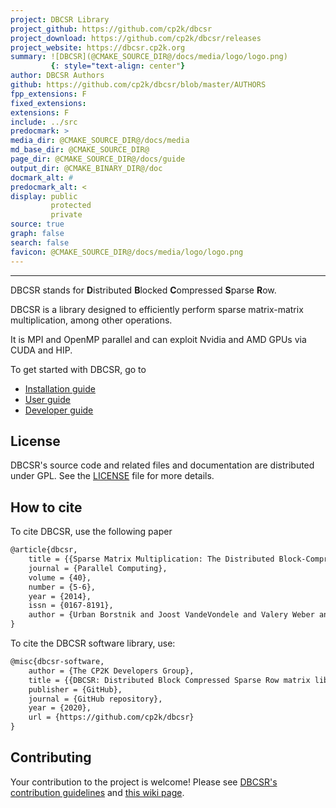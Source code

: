 ```yaml
---
project: DBCSR Library
project_github: https://github.com/cp2k/dbcsr
project_download: https://github.com/cp2k/dbcsr/releases
project_website: https://dbcsr.cp2k.org
summary: ![DBCSR](@CMAKE_SOURCE_DIR@/docs/media/logo/logo.png)
         {: style="text-align: center"}
author: DBCSR Authors
github: https://github.com/cp2k/dbcsr/blob/master/AUTHORS
fpp_extensions: F
fixed_extensions:
extensions: F
include: ../src
predocmark: >
media_dir: @CMAKE_SOURCE_DIR@/docs/media
md_base_dir: @CMAKE_SOURCE_DIR@
page_dir: @CMAKE_SOURCE_DIR@/docs/guide
output_dir: @CMAKE_BINARY_DIR@/doc
docmark_alt: #
predocmark_alt: <
display: public
         protected
         private
source: true
graph: false
search: false
favicon: @CMAKE_SOURCE_DIR@/docs/media/logo/logo.png
---
```


--------------------

DBCSR stands for **D**istributed **B**locked **C**ompressed **S**parse **R**ow.

DBCSR is a library designed to efficiently perform sparse matrix-matrix multiplication, among other operations.

It is MPI and OpenMP parallel and can exploit Nvidia and AMD GPUs via CUDA and HIP.

To get started with DBCSR, go to

- [Installation guide](page/2-user-guide/1-installation/1-install.html)
- [User guide](page/2-user-guide/index.html)
- [Developer guide](page/3-developer-guide/index.html)

License
-------

DBCSR's source code and related files and documentation are distributed under GPL. See the [LICENSE](https://github.com/cp2k/dbcsr/blob/develop/LICENSE) file for more details.

How to cite
-----------------

To cite DBCSR, use the following paper

```latex
@article{dbcsr,
	title = {{Sparse Matrix Multiplication: The Distributed Block-Compressed Sparse Row Library}},
	journal = {Parallel Computing},
	volume = {40},
	number = {5-6},
	year = {2014},
	issn = {0167-8191},
	author = {Urban Borstnik and Joost VandeVondele and Valery Weber and Juerg Hutter}
}
```

To cite the DBCSR software library, use:

```latex
@misc{dbcsr-software,
	author = {The CP2K Developers Group},
	title = {{DBCSR: Distributed Block Compressed Sparse Row matrix library}},
	publisher = {GitHub},
	journal = {GitHub repository},
	year = {2020},
	url = {https://github.com/cp2k/dbcsr}
}
```

Contributing
-----------------

Your contribution to the project is welcome! Please see [DBCSR's contribution guidelines](https://github.com/cp2k/dbcsr/blob/develop/CONTRIBUTING.md) and [this wiki page](https://github.com/cp2k/dbcsr/wiki/Development).
